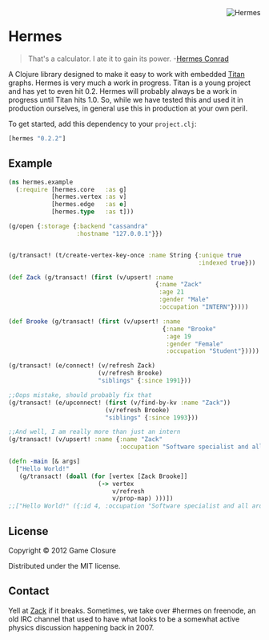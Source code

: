 <img src="http://upload.wikimedia.org/wikipedia/en/c/cb/FuturamaHermesConrad.png"  alt="Hermes" title="Hermes" align="right" height=/>


# Hermes
>That's a calculator. I ate it to gain its power.
>-[Hermes Conrad](https://www.youtube.com/watch?v=AkA0fYfT-vI)

A Clojure library designed to make it easy to work with embedded
[Titan](http://thinkaurelius.github.com/titan/) graphs. Hermes is very
much a work in progress. Titan is a young project and has yet to even
hit 0.2. Hermes will probably always be a work in progress until Titan
hits 1.0. So, while we have tested this and used it in production 
ourselves, in general use this in production at your own peril.

To get started, add this dependency to your `project.clj`:

``` clojure
[hermes "0.2.2"]
```

## Example
``` clojure
(ns hermes.example
  (:require [hermes.core   :as g]
            [hermes.vertex :as v]
            [hermes.edge   :as e]
            [hermes.type   :as t]))

(g/open {:storage {:backend "cassandra"
                   :hostname "127.0.0.1"}})


(g/transact! (t/create-vertex-key-once :name String {:unique true
                                                     :indexed true}))

(def Zack (g/transact! (first (v/upsert! :name
                                         {:name "Zack"
                                          :age 21
                                          :gender "Male"
                                          :occupation "INTERN"}))))

(def Brooke (g/transact! (first (v/upsert! :name
                                           {:name "Brooke"
                                            :age 19
                                            :gender "Female"
                                            :occupation "Student"}))))

(g/transact! (e/connect! (v/refresh Zack)
                         (v/refresh Brooke)
                         "siblings" {:since 1991}))

;;Oops mistake, should probably fix that
(g/transact! (e/upconnect! (first (v/find-by-kv :name "Zack"))
                           (v/refresh Brooke)
                           "siblings" {:since 1993}))

;;And well, I am really more than just an intern
(g/transact! (v/upsert! :name {:name "Zack"
                               :occupation "Software specialist and all around nice guy"}))

(defn -main [& args]
  ["Hello World!"
   (g/transact! (doall (for [vertex [Zack Brooke]]
                         (-> vertex
                             v/refresh
                             v/prop-map) )))])
;;["Hello World!" ({:id 4, :occupation "Software specialist and all around nice guy", :age 21, :name "Zack", :gender "Male"} {:id 40004, :occupation "Student", :age 19, :name "Brooke", :gender "Female"})]
```


## License

Copyright © 2012 Game Closure

Distributed under the MIT license. 

## Contact

Yell at [Zack](http://www.twitter.com/ZackMaril) if it breaks. Sometimes, we take over #hermes 
on freenode, an old IRC channel that used to have what looks to be a somewhat active physics 
discussion happening back in 2007. 


